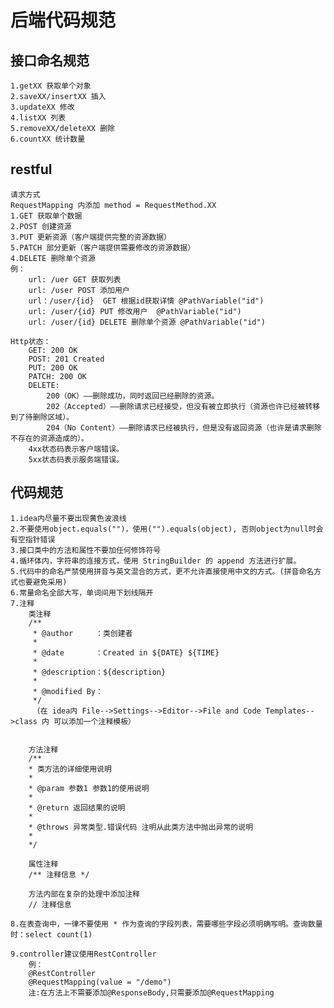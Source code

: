 # 后端代码规范

## 接口命名规范

	1.getXX 获取单个对象
	2.saveXX/insertXX 插入
	3.updateXX 修改
	4.listXX 列表
	5.removeXX/deleteXX 删除
	6.countXX 统计数量

## restful
	请求方式
	RequestMapping 内添加 method = RequestMethod.XX
	1.GET 获取单个数据 
	2.POST 创建资源 
	3.PUT 更新资源（客户端提供完整的资源数据）
	5.PATCH 部分更新（客户端提供需要修改的资源数据）
	4.DELETE 删除单个资源 
	例：
		url: /uer GET 获取列表 
		url: /user POST 添加用户
		url：/user/{id}  GET 根据id获取详情 @PathVariable("id")
		url: /user/{id} PUT 修改用户  @PathVariable("id")
		url: /user/{id} DELETE 删除单个资源 @PathVariable("id")

	Http状态：
		GET: 200 OK
		POST: 201 Created
		PUT: 200 OK
		PATCH: 200 OK
		DELETE: 
			200（OK）——删除成功，同时返回已经删除的资源。
			202（Accepted）——删除请求已经接受，但没有被立即执行（资源也许已经被转移到了待删除区域）。
			204（No Content）——删除请求已经被执行，但是没有返回资源（也许是请求删除不存在的资源造成的）。
		4xx状态码表示客户端错误。
		5xx状态码表示服务端错误。
			

## 代码规范
	1.idea内尽量不要出现黄色波浪线
	2.不要使用object.equals("")，使用("").equals(object), 否则object为null时会有空指针错误
	3.接口类中的方法和属性不要加任何修饰符号
	4.循环体内，字符串的连接方式，使用 StringBuilder 的 append 方法进行扩展。	
 	5.代码中的命名严禁使用拼音与英文混合的方式，更不允许直接使用中文的方式。(拼音命名方式也要避免采用)
	6.常量命名全部大写，单词间用下划线隔开
	7.注释
		类注释
		/**
		 * @author     ：类创建者
		 * 
		 * @date       ：Created in ${DATE} ${TIME}
		 * 
		 * @description：${description}
		 * 
		 * @modified By：
		 */
		 （在 idea内 File-->Settings-->Editor-->File and Code Templates-->class 内 可以添加一个注释模板）
			

		方法注释
		/**
		* 类方法的详细使用说明
		* 
		* @param 参数1 参数1的使用说明
		* 
		* @return 返回结果的说明
		* 
		* @throws 异常类型.错误代码 注明从此类方法中抛出异常的说明
		* 
		*/
		
		属性注释
		/** 注释信息 */

		方法内部在复杂的处理中添加注释
		// 注释信息

	8.在表查询中，一律不要使用 * 作为查询的字段列表，需要哪些字段必须明确写明。查询数量时：select count(1) 
	
	9.controller建议使用RestController 
		例：
		@RestController
		@RequestMapping(value = "/demo")
		注:在方法上不需要添加@ResponseBody,只需要添加@RequestMapping

			

